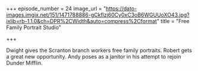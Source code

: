 +++
episode_number = 24
image_url = "https://dato-images.imgix.net/151/1471788886-gCkflzj60Cy0xC3oB6WGUUoXO43.jpg?ixlib=rb-1.1.0&ch=DPR%2CWidth&auto=compress%2Cformat"
title = "Free Family Portrait Studio"

+++

Dwight gives the Scranton branch workers free family portraits. Robert gets a great new opportunity. Andy poses as a janitor in his attempt to rejoin Dunder Mifflin.
